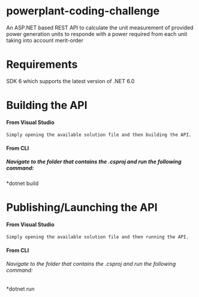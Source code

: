 # powerplant-coding-challenge
   An ASP.NET based REST API to calculate the unit measurement of provided power generation units to responde with a power required from each unit taking into account merit-order
# Requirements 
SDK 6 which supports the latest version of .NET 6.0

# Building the API

#### From Visual Studio
    Simply opening the available solution file and then building the API.
#### From CLI 
#####    Navigate to the folder that contains the .csproj and run the following command:
  *dotnet build
   
# Publishing/Launching the API
  #### From Visual Studio
    Simply opening the available solution file and then running the API.
#### From CLI 
######     Navigate to the folder that contains the .csproj and run the following command:
  *dotnet run
  


